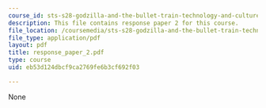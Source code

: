 ```yaml
---
course_id: sts-s28-godzilla-and-the-bullet-train-technology-and-culture-in-modern-japan-fall-2005
description: This file contains response paper 2 for this course.
file_location: /coursemedia/sts-s28-godzilla-and-the-bullet-train-technology-and-culture-in-modern-japan-fall-2005/eb53d124dbcf9ca2769fe6b3cf692f03_response_paper_2.pdf
file_type: application/pdf
layout: pdf
title: response_paper_2.pdf
type: course
uid: eb53d124dbcf9ca2769fe6b3cf692f03

---
```

None
